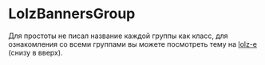 # LolzBannersGroup

Для простоты не писал название каждой группы как класс, для ознакомления со всеми группами вы можете посмотреть тему на <a href="https://zelenka.guru/threads/19838/">lolz-е</a> (снизу в вверх).
